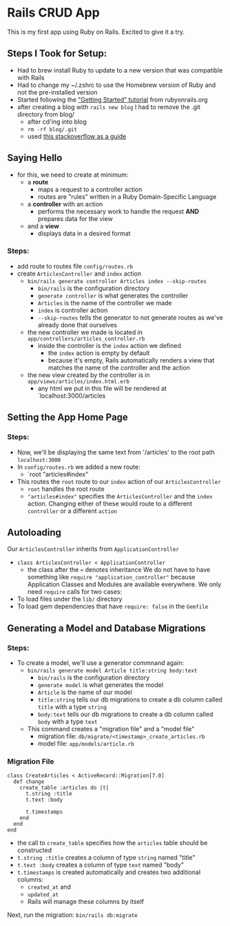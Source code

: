 # Rails CRUD App

This is my first app using Ruby on Rails. Excited to give it a try.

## Steps I Took for Setup:

* Had to brew install Ruby to update to a new version that was compatible with Rails
* Had to change my ~/.zshrc to use the Homebrew version of Ruby and not the pre-installed version
* Started following the ["Getting Started" tutorial](https://guides.rubyonrails.org/getting_started.html) from rubyonrails.org
* after creating a blog with `rails new blog` I had to remove the .git directory from blog/
  * after cd'ing into blog
  * `rm -rf blog/.git`
  * used [this stackoverflow as a guide](https://stackoverflow.com/questions/56873278/how-to-fix-error-filename-does-not-have-a-commit-checked-out-fatal-adding)

## Saying Hello
* for this, we need to create at minimum:
  * a **route**
    * maps a request to a controller action
    * routes are "rules" written in a Ruby Domain-Specific Language
  * a **controller** with an action
    * performs the necessary work to handle the request **AND** prepares data for the view
  * and a **view**
    * displays data in a desired format

### Steps:
* add route to routes file `config/routes.rb`
* create `ArticlesController` and `index` action
  * `bin/rails generate controller Articles index --skip-routes`
    * `bin/rails` is the configuration directory
    * `generate controller` is what generates the controller
    * `Articles` is the name of the controller we made
    * `index` is controller action
    * `--skip-routes` tells the generator to not generate routes as we've already done that ourselves
  * the new controller we made is located in `app/controllers/articles_controller.rb`
    * inside the controller is the `index` action we defined
      * the `index` action is empty by default
      * because it's empty, Rails automatically renders a view that matches the name of the controller and the action
  * the new view created by the controller is in `app/views/articles/index.html.erb`
    * any html we put in this file will be rendered at `localhost:3000/articles
  
## Setting the App Home Page

### Steps:
* Now, we'll be displaying the same text from '/articles' to the root path `localhost:3000`
* In `config/routes.rb` we added a new route:
  * `root "articles#index"
* This routes the `root` route to our `index` action of our `ArticlesController`
  * `root` handles the root route
  * `"articles#index"` specifies the `ArticlesController` and the `index` action. Changing either of these would route to a different `controller` or a different `action`

## Autoloading
Our `ArticlesController` inherits from `ApplicationController`
* `class ArticlesController < ApplicationController`
  * the class after the `<` denotes inheritance
We do not have to have something like `require "application_controller"` because Application Classes and Modules are available everywhere.
We only need `require` calls for two cases:
* To load files under the `lib/` directory
* To load gem dependencies that have `require: false` in the `Gemfile`


## Generating a Model and Database Migrations

### Steps:

* To create a model, we'll use a generator commnand again:
  * `bin/rails generate model Article title:string body:text`
    * `bin/rails` is the configuration directory
    * `generate model` is what generates the model
    * `Article` is the name of our model
    * `title:string` tells our db migrations to create a db column called `title` with a type `string`
    * `body:text` tells our db migrations to create a db column called `body` with a type `text`
  * This command creates a "migration file" and a "model file"
    * migration file: `db/migrate/<timestamp>_create_articles.rb`
    * model file: `app/models/article.rb`

### Migration File

```
class CreateArticles < ActiveRecord::Migration[7.0]
  def change
    create_table :articles do |t|
      t.string :title
      t.text :body

      t.timestamps
    end
  end
end
```
* the call to `create_table` specifies how the `articles` table should be constructed
* `t.string :title` creates a column of type `string` named "title"
* `t.text :body` creates a column of type `text` named "body"
* `t.timestamps` is created automatically and creates two additional columns:
  * `created_at` and
  * `updated_at`
  * Rails will manage these columns by itself

Next, run the migration: `bin/rails db:migrate`

